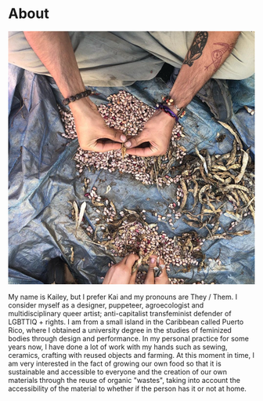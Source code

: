 # About

<img src= "images/img_1.png">

My name is Kailey, but I prefer Kai and my pronouns are They / Them. I consider myself as a designer, puppeteer, agroecologist and multidisciplinary queer artist; anti-capitalist transfeminist defender of LGBTTIQ + rights. I am from a small island in the Caribbean called Puerto Rico, where I obtained a university degree in the studies of feminized bodies through design and performance. In my personal practice for some years now, I have done a lot of work with my hands such as sewing, ceramics, crafting with reused objects and farming. At this moment in time, I am very interested in the fact of growing our own food so that it is sustainable and accessible to everyone and the creation of our own materials through the reuse of organic "wastes", taking into account the accessibility of the material to whether if the person has it or not at home.

